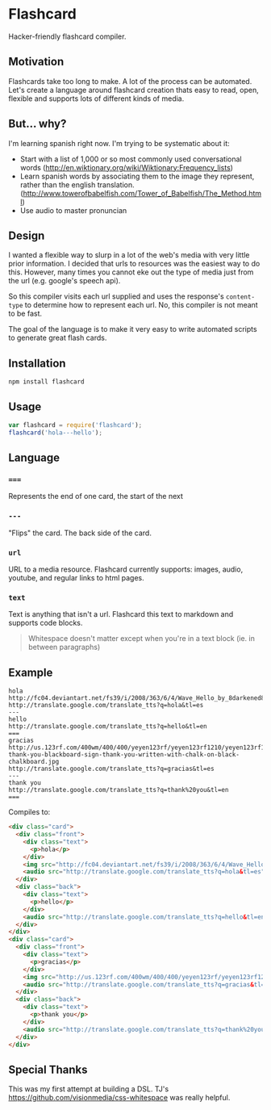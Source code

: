 # Flashcard

Hacker-friendly flashcard compiler.

## Motivation

Flashcards take too long to make. A lot of the process can be automated. Let's create a language around flashcard creation thats easy to read, open, flexible and supports lots of different kinds of media.

## But... why?

I'm learning spanish right now. I'm trying to be systematic about it:

- Start with a list of 1,000 or so most commonly used conversational words (http://en.wiktionary.org/wiki/Wiktionary:Frequency_lists)
- Learn spanish words by associating them to the image they represent, rather than the english translation. (http://www.towerofbabelfish.com/Tower_of_Babelfish/The_Method.html)
- Use audio to master pronuncian

## Design

I wanted a flexible way to slurp in a lot of the web's media with very little prior information. I decided that urls to resources was the easiest way to do this. However, many times you cannot eke out the type of media just from the url (e.g. google's speech api).

So this compiler visits each url supplied and uses the response's `content-type` to determine how to represent each url. No, this compiler is not meant to be fast.

The goal of the language is to make it very easy to write automated scripts to generate great flash cards.

## Installation

    npm install flashcard

## Usage

```js
var flashcard = require('flashcard');
flashcard('hola---hello');
```

## Language

### `===`

Represents the end of one card, the start of the next

### `---`

"Flips" the card. The back side of the card.

### `url`

URL to a media resource. Flashcard currently supports: images, audio, youtube, and regular links to html pages.

### `text`

Text is anything that isn't a url. Flashcard this text to markdown and supports code blocks.

> Whitespace doesn't matter except when you're in a text block (ie. in between paragraphs)


## Example

```
hola
http://fc04.deviantart.net/fs39/i/2008/363/6/4/Wave_Hello_by_8darkened8eclipse8.jpg
http://translate.google.com/translate_tts?q=hola&tl=es
---
hello
http://translate.google.com/translate_tts?q=hello&tl=en
===
gracias
http://us.123rf.com/400wm/400/400/yeyen123rf/yeyen123rf1210/yeyen123rf121000262/15840661-thank-you-blackboard-sign-thank-you-written-with-chalk-on-black-chalkboard.jpg
http://translate.google.com/translate_tts?q=gracias&tl=es
---
thank you
http://translate.google.com/translate_tts?q=thank%20you&tl=en
===
```

Compiles to:

```html
<div class="card">
  <div class="front">
    <div class="text">
      <p>hola</p>
    </div>
    <img src="http://fc04.deviantart.net/fs39/i/2008/363/6/4/Wave_Hello_by_8darkened8eclipse8.jpg">
    <audio src="http://translate.google.com/translate_tts?q=hola&tl=es"></audio>
  </div>
  <div class="back">
    <div class="text">
      <p>hello</p>
    </div>
    <audio src="http://translate.google.com/translate_tts?q=hello&tl=en"></audio>
  </div>
</div>
<div class="card">
  <div class="front">
    <div class="text">
      <p>gracias</p>
    </div>
    <img src="http://us.123rf.com/400wm/400/400/yeyen123rf/yeyen123rf1210/yeyen123rf121000262/15840661-thank-you-blackboard-sign-thank-you-written-with-chalk-on-black-chalkboard.jpg">
    <audio src="http://translate.google.com/translate_tts?q=gracias&tl=es"></audio>
  </div>
  <div class="back">
    <div class="text">
      <p>thank you</p>
    </div>
    <audio src="http://translate.google.com/translate_tts?q=thank%20you&tl=en"></audio>
  </div>
</div>
```

## Special Thanks

This was my first attempt at building a DSL. TJ's https://github.com/visionmedia/css-whitespace was really helpful.

